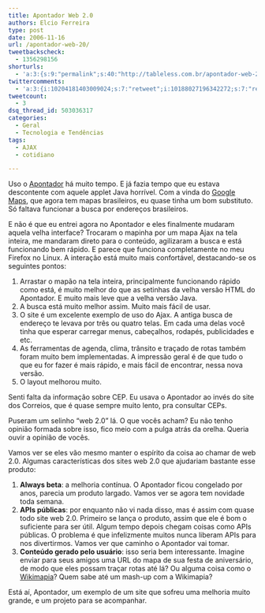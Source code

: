 ```yaml
---
title: Apontador Web 2.0
authors: Elcio Ferreira
type: post
date: 2006-11-16
url: /apontador-web-20/
tweetbackscheck:
  - 1356298156
shorturls:
  - 'a:3:{s:9:"permalink";s:40:"http://tableless.com.br/apontador-web-20";s:7:"tinyurl";s:26:"http://tinyurl.com/3rzu6n2";s:4:"isgd";s:19:"http://is.gd/cNEGFm";}'
twittercomments:
  - 'a:3:{i:10204181403009024;s:7:"retweet";i:10188027196342272;s:7:"retweet";i:10177783397359616;s:7:"retweet";}'
tweetcount:
  - 3
dsq_thread_id: 503036317
categories:
  - Geral
  - Tecnologia e Tendências
tags:
  - AJAX
  - cotidiano

---
```

Uso o [Apontador][1] há muito tempo. E já fazia tempo que eu estava descontente com aquele applet Java horrível. Com a vinda do [Google Maps][2], que agora tem mapas brasileiros, eu quase tinha um bom substituto. Só faltava funcionar a busca por endereços brasileiros.

E não é que eu entrei agora no Apontador e eles finalmente mudaram aquela velha interface? Trocaram o mapinha por um mapa Ajax na tela inteira, me mandaram direto para o conteúdo, agilizaram a busca e está funcionando bem rápido. E parece que funciona completamente no meu Firefox no Linux. A interação está muito mais confortável, destacando-se os seguintes pontos:

  1. Arrastar o mapão na tela inteira, principalmente funcionando rápido como está, é muito melhor do que as setinhas da velha versão HTML do Apontador. E muito mais leve que a velha versão Java.
  2. A busca está muito melhor assim. Muito mais fácil de usar.
  3. O site é um excelente exemplo de uso do Ajax. A antiga busca de endereço te levava por três ou quatro telas. Em cada uma delas você tinha que esperar carregar menus, cabeçalhos, rodapés, publicidades e etc.
  4. As ferramentas de agenda, clima, trânsito e traçado de rotas também foram muito bem implementadas. A impressão geral é de que tudo o que eu for fazer é mais rápido, e mais fácil de encontrar, nessa nova versão.
  5. O layout melhorou muito.

Senti falta da informação sobre CEP. Eu usava o Apontador ao invés do site dos Correios, que é quase sempre muito lento, pra consultar CEPs.

Puseram um selinho &#8220;web 2.0&#8221; lá. O que vocês acham? Eu não tenho opinião formada sobre isso, fico meio com a pulga atrás da orelha. Queria ouvir a opinião de vocês.

Vamos ver se eles vão mesmo manter o espírito da coisa ao chamar de web 2.0. Algumas características dos sites web 2.0 que ajudariam bastante esse produto:

  1. **Always beta**: a melhoria contínua. O Apontador ficou congelado por anos, parecia um produto largado. Vamos ver se agora tem novidade toda semana.
  2. **APIs públicas**: por enquanto não vi nada disso, mas é assim com quase todo site web 2.0. Primeiro se lança o produto, assim que ele é bom o suficiente para ser útil. Algum tempo depois chegam coisas como APIs públicas. O problema é que infelizmente muitos nunca liberam APIs para nos divertirmos. Vamos ver que caminho o Apontador vai tomar.
  3. **Conteúdo gerado pelo usuário**: isso seria bem interessante. Imagine enviar para seus amigos uma URL do mapa de sua festa de aniversário, de modo que eles possam traçar rotas até lá? Ou alguma coisa como o [Wikimapia][3]? Quem sabe até um mash-up com a Wikimapia?

Está aí, Apontador, um exemplo de um site que sofreu uma melhoria muito grande, e um projeto para se acompanhar.

 [1]: http://www.apontador.com.br
 [2]: http://maps.google.com/
 [3]: http://wikimapia.org